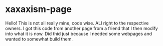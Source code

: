 # xaxaxism-page

Hello!
This is not all really mine, code wise. ALl right to the respective owners. I got this code from another page from a friend that I then modify into what it is now. Did thid just because I needed some webpages and wanted to somewhat build them.
